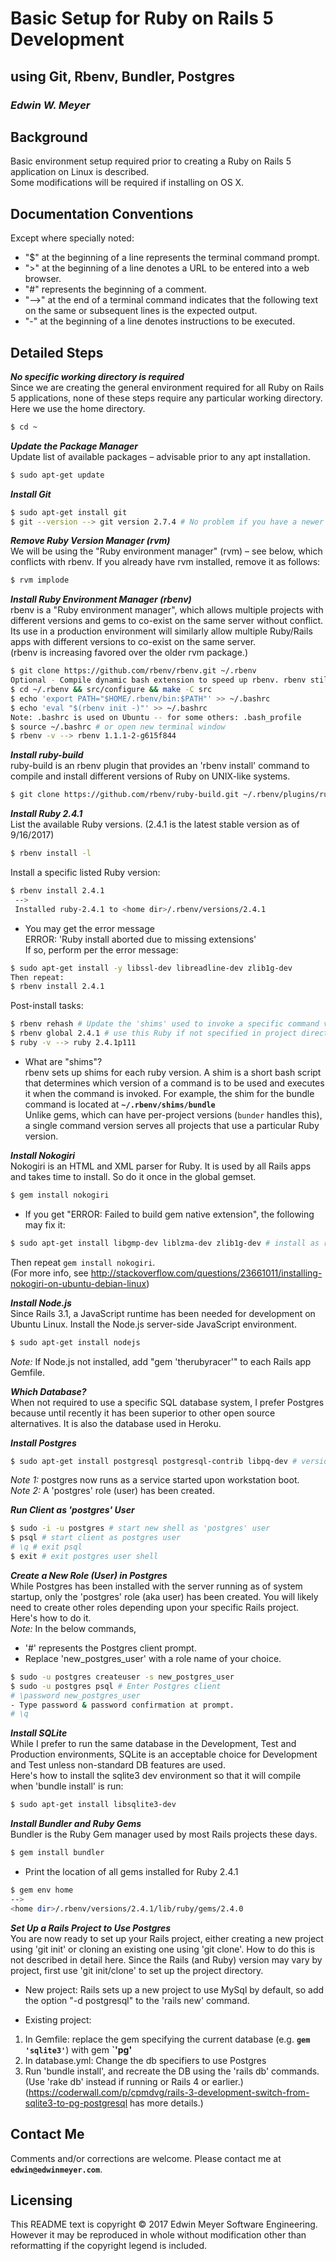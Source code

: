 # Basic Setup for Ruby on Rails 5 Development
## using Git, Rbenv, Bundler, Postgres
### *Edwin W. Meyer*

## Background
Basic environment setup required prior to creating a Ruby on Rails 5 application on Linux is described.  
Some modifications will be required if installing on OS X.

## Documentation Conventions
Except where specially noted:
- "$" at the beginning of a line represents the terminal command prompt.
- ">" at the beginning of a line denotes a URL to be entered into a web browser.
- "#" represents the beginning of a comment.
- "-->" at the end of a terminal command indicates that the following text on the same or subsequent lines is the expected output.
- "\-" at the beginning of a line denotes instructions to be executed.

## Detailed Steps
***No specific working directory is required***  
Since we are creating the general environment required for all Ruby on Rails 5 applications, none of these steps require any particular working directory. Here we use the home directory.
```bash
$ cd ~
```

***Update the Package Manager***  
Update list of available packages &ndash; advisable prior to any apt installation.  
```bash
$ sudo apt-get update 
```

***Install Git***  
```bash
$ sudo apt-get install git
$ git --version --> git version 2.7.4 # No problem if you have a newer version
```

***Remove Ruby Version Manager (rvm)***  
We will be using the "Ruby environment manager" (rvm) &ndash; see below, which conflicts with rbenv. If you already have rvm installed, remove it as follows:
```bash
$ rvm implode
```

***Install Ruby Environment Manager (rbenv)***  
rbenv is a "Ruby environment manager", which allows multiple projects with different versions and gems to co-exist on the same server without conflict. Its use in a production environment will similarly allow multiple Ruby/Rails apps with different versions to co-exist on the same server.  
(rbenv is increasing favored over the older rvm package.)

```bash
$ git clone https://github.com/rbenv/rbenv.git ~/.rbenv
Optional - Compile dynamic bash extension to speed up rbenv. rbenv still works if it fails:
$ cd ~/.rbenv && src/configure && make -C src 
$ echo 'export PATH="$HOME/.rbenv/bin:$PATH"' >> ~/.bashrc 
$ echo 'eval "$(rbenv init -)"' >> ~/.bashrc
Note: .bashrc is used on Ubuntu -- for some others: .bash_profile
$ source ~/.bashrc # or open new terminal window
$ rbenv -v --> rbenv 1.1.1-2-g615f844
```

***Install ruby-build***  
ruby-build is an rbenv plugin that provides an 'rbenv install' command to compile and install different versions of Ruby on UNIX-like systems.  
```bash
$ git clone https://github.com/rbenv/ruby-build.git ~/.rbenv/plugins/ruby-build
```

***Install Ruby 2.4.1***  
List the available Ruby versions. (2.4.1 is the latest stable version as of 9/16/2017)
```bash
$ rbenv install -l
```

Install a specific listed Ruby version:  
```bash
$ rbenv install 2.4.1
 --> 
 Installed ruby-2.4.1 to <home dir>/.rbenv/versions/2.4.1
```

- You may get the error message  
ERROR: 'Ruby install aborted due to missing extensions'  
If so, perform per the error message:
```bash
$ sudo apt-get install -y libssl-dev libreadline-dev zlib1g-dev
Then repeat:
$ rbenv install 2.4.1
```

Post-install tasks:
```bash
$ rbenv rehash # Update the 'shims' used to invoke a specific command version
$ rbenv global 2.4.1 # use this Ruby if not specified in project directory
$ ruby -v --> ruby 2.4.1p111
```

- What are "shims"?  
rbenv sets up shims for each ruby version. A shim is a short bash script that determines which version of a command is to be used and executes it when the command is invoked.  For example, the shim for the bundle command is located at **`~/.rbenv/shims/bundle`**  
Unlike gems, which can have per-project versions (`bunder` handles this), a single command version serves all projects that use a particular Ruby version.  

***Install Nokogiri***  
Nokogiri is an HTML and XML parser for Ruby. It is used by all Rails apps and takes time to install. So do it once in the global gemset.
```bash
$ gem install nokogiri 
```
- If you get "ERROR: Failed to build gem native extension", the following may fix it:  
```bash
$ sudo apt-get install libgmp-dev liblzma-dev zlib1g-dev # install as root user
```  
Then repeat `gem install nokogiri`.  
(For more info, see http://stackoverflow.com/questions/23661011/installing-nokogiri-on-ubuntu-debian-linux)

***Install Node.js***  
Since Rails 3.1, a JavaScript runtime has been needed for development on Ubuntu Linux. Install the Node.js server-side JavaScript environment.

```bash
$ sudo apt-get install nodejs
```
_Note:_ If Node.js not installed, add "gem 'therubyracer'" to each Rails app Gemfile.

***Which Database?***  
When not required to use a specific SQL database system, I prefer Postgres because until recently it has been superior to other open source alternatives. It is also the database used in Heroku. 

***Install Postgres***  
```bash
$ sudo apt-get install postgresql postgresql-contrib libpq-dev # version 9.3.10 released 10/31/2015
```

_Note 1:_ postgres now runs as a service started upon workstation boot.  
_Note 2:_ A 'postgres' role (user) has been created. 
  
***Run Client as 'postgres' User***  
```bash 
$ sudo -i -u postgres # start new shell as 'postgres' user
$ psql # start client as postgres user
# \q # exit psql
$ exit # exit postgres user shell
```


***Create a New Role (User) in Postgres***  
While Postgres has been installed with the server running as of system startup, only the 'postgres' role (aka user) has been created. You will likely need to create other roles depending upon your specific Rails project. Here's how to do it.  
_Note:_ In the below commands,   
- '#' represents the Postgres client prompt.
- Replace 'new_postgres_user' with a role name of your choice.
  
```bash 
$ sudo -u postgres createuser -s new_postgres_user 
$ sudo -u postgres psql # Enter Postgres client
# \password new_postgres_user 
- Type password & password confirmation at prompt.
# \q
```

***Install SQLite***  
While I prefer to run the same database in the Development, Test and Production environments, SQLite is an acceptable choice for Development and Test unless non-standard DB features are used.  
Here's how to install the sqlite3 dev environment so that it will compile when 'bundle install' is run:
```bash 
$ sudo apt-get install libsqlite3-dev 
```

***Install Bundler and Ruby Gems***  
Bundler is the Ruby Gem manager used by most Rails projects these days.
```bash 
$ gem install bundler
```

- Print the location of all gems installed for Ruby 2.4.1
```bash 
$ gem env home 
--> 
<home dir>/.rbenv/versions/2.4.1/lib/ruby/gems/2.4.0
```

***Set Up a Rails Project to Use Postgres***  
You are now ready to set up your Rails project, either creating a new project using 'git init' or cloning an existing one using 'git clone'. How to do this is not described in detail here. Since the Rails (and Ruby) version may vary by project, first use 'git init/clone' to set up the project directory. 

- New project: 
Rails sets up a new project to use MySql by default, so add the option "-d postgresql" to the 'rails new' command.

- Existing project: 
1) In Gemfile: replace the gem specifying the current database (e.g. **`gem 'sqlite3'`**) with gem **`'pg'**
2) In database.yml: Change the db specifiers to use Postgres
3) Run 'bundle install', and recreate the DB using the 'rails db' commands. (Use 'rake db' instead if running or Rails 4 or earlier.)   
(https://coderwall.com/p/cpmdvg/rails-3-development-switch-from-sqlite3-to-pg-postgresql has more details.)

## Contact Me
Comments and/or corrections are welcome. Please contact me at **`edwin@edwinmeyer.com`**.

## Licensing
This README text is copyright &copy; 2017 Edwin Meyer Software Engineering. However it may be reproduced in whole without modification other than reformatting if the copyright legend is included.
